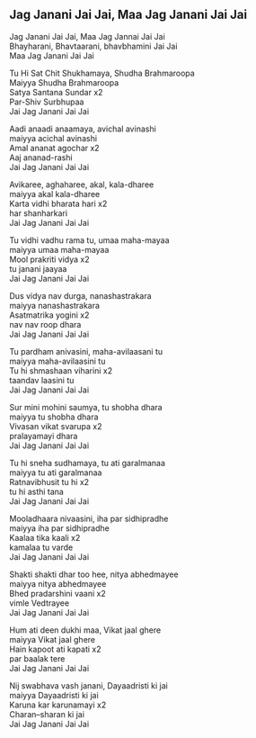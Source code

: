 ## Jag Janani Jai Jai, Maa Jag Janani Jai Jai


Jag Janani Jai Jai, Maa Jag Jannai Jai Jai  
Bhayharani, Bhavtaarani, bhavbhamini Jai Jai  
Maa Jag Janani Jai Jai

Tu Hi Sat Chit Shukhamaya, Shudha Brahmaroopa  
Maiyya Shudha Brahmaroopa  
Satya Santana Sundar x2  
Par-Shiv Surbhupaa  
Jai Jag Janani Jai Jai

Aadi anaadi anaamaya, avichal avinashi  
maiyya acichal avinashi  
Amal ananat agochar x2  
Aaj ananad-rashi  
Jai Jag Janani Jai Jai

Avikaree, aghaharee, akal, kala-dharee  
maiyya akal kala-dharee  
Karta vidhi bharata hari x2  
har shanharkari  
Jai Jag Janani Jai Jai

Tu vidhi vadhu rama tu, umaa maha-mayaa  
maiyya umaa maha-mayaa  
Mool prakriti vidya x2  
tu janani jaayaa  
Jai Jag Janani Jai Jai

Dus vidya nav durga, nanashastrakara  
maiyya nanashastrakara  
Asatmatrika yogini x2  
nav nav roop dhara  
Jai Jag Janani Jai Jai

Tu pardham anivasini, maha-avilaasani tu  
maiyya maha-avilaasini tu  
Tu hi shmashaan viharini x2  
taandav laasini tu  
Jai Jag Janani Jai Jai

Sur mini mohini saumya, tu shobha dhara  
maiyya tu shobha dhara  
Vivasan vikat svarupa x2  
pralayamayi dhara  
Jai Jag Janani Jai Jai

Tu hi sneha sudhamaya, tu ati garalmanaa  
maiyya tu ati garalmanaa  
Ratnavibhusit tu hi x2  
tu hi asthi tana  
Jai Jag Janani Jai Jai

Mooladhaara nivaasini, iha par sidhipradhe  
maiyya iha par sidhipradhe  
Kaalaa tika kaali x2  
kamalaa tu varde  
Jai Jag Janani Jai Jai

Shakti shakti dhar too hee, nitya abhedmayee  
maiyya nitya abhedmayee  
Bhed pradarshini vaani x2  
vimle Vedtrayee  
Jai Jag Janani Jai Jai

Hum ati deen dukhi maa, Vikat jaal ghere  
maiyya Vikat jaal ghere  
Hain kapoot ati kapati x2  
par baalak tere  
Jai Jag Janani Jai Jai

Nij swabhava vash janani, Dayaadristi ki jai  
maiyya Dayaadristi ki jai  
Karuna kar karunamayi x2  
Charan–sharan ki jai  
Jai Jag Janani Jai Jai

